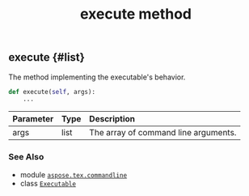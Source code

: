 ﻿---
title: execute method
second_title: Aspose.TeX for Python via .NET API References
description: 
type: docs
weight: 20
url: /python-net/aspose.tex.commandline/executable/execute/
is_root: false
---

## execute {#list}

The method implementing the executable's behavior.



```python
def execute(self, args):
    ...
```


| Parameter | Type | Description |
| :- | :- | :- |
| args | list | The array of command line arguments. |



### See Also
* module [`aspose.tex.commandline`](../../)
* class [`Executable`](/tex/python-net/aspose.tex.commandline/executable)
